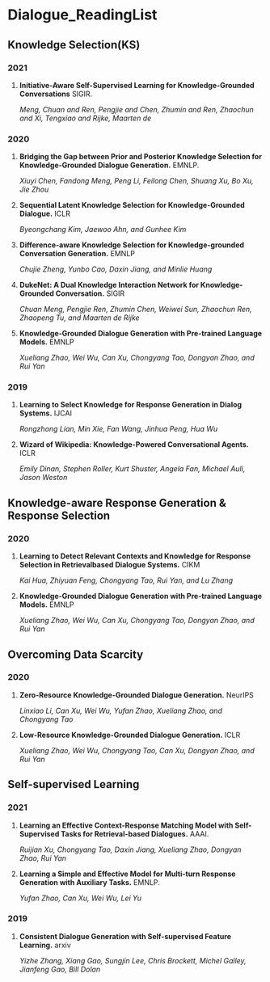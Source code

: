 # Dialogue_ReadingList

## Knowledge Selection(KS)

### 2021
1. **Initiative-Aware Self-Supervised Learning for Knowledge-Grounded Conversations** SIGIR.

    *Meng, Chuan and Ren, Pengjie and Chen, Zhumin and Ren, Zhaochun and Xi, Tengxiao and Rijke, Maarten de*

### 2020
1. **Bridging the Gap between Prior and Posterior Knowledge Selection for Knowledge-Grounded Dialogue Generation.** EMNLP.

    *Xiuyi Chen, Fandong Meng, Peng Li, Feilong Chen, Shuang Xu, Bo Xu, Jie Zhou*

2. **Sequential Latent Knowledge Selection for Knowledge-Grounded Dialogue.** ICLR

    *Byeongchang Kim, Jaewoo Ahn, and Gunhee Kim*

3. **Difference-aware Knowledge Selection for Knowledge-grounded Conversation Generation.** EMNLP

    *Chujie Zheng, Yunbo Cao, Daxin Jiang, and Minlie Huang*

4. **DukeNet: A Dual Knowledge Interaction Network for Knowledge-Grounded Conversation.** SIGIR

    *Chuan Meng, Pengjie Ren, Zhumin Chen, Weiwei Sun, Zhaochun Ren, Zhaopeng Tu, and Maarten de Rijke*

5. **Knowledge-Grounded Dialogue Generation with Pre-trained Language Models.** EMNLP

    *Xueliang Zhao, Wei Wu, Can Xu, Chongyang Tao, Dongyan Zhao, and Rui Yan*

### 2019
1. **Learning to Select Knowledge for Response Generation in Dialog Systems.** IJCAI

    *Rongzhong Lian, Min Xie, Fan Wang, Jinhua Peng, Hua Wu*

2. **Wizard of Wikipedia: Knowledge-Powered Conversational Agents.** ICLR

    *Emily Dinan, Stephen Roller, Kurt Shuster, Angela Fan, Michael Auli, Jason Weston*

## Knowledge-aware Response Generation & Response Selection

### 2020
1. **Learning to Detect Relevant Contexts and Knowledge for Response Selection in Retrievalbased Dialogue Systems.** CIKM

    *Kai Hua, Zhiyuan Feng, Chongyang Tao, Rui Yan, and Lu Zhang*

2. **Knowledge-Grounded Dialogue Generation with Pre-trained Language Models.** EMNLP

    *Xueliang Zhao, Wei Wu, Can Xu, Chongyang Tao, Dongyan Zhao, and Rui Yan*


## Overcoming Data Scarcity
### 2020
1. **Zero-Resource Knowledge-Grounded Dialogue Generation.** NeurIPS

    *Linxiao Li, Can Xu, Wei Wu, Yufan Zhao, Xueliang Zhao, and Chongyang Tao*

2. **Low-Resource Knowledge-Grounded Dialogue Generation.** ICLR

    *Xueliang Zhao, Wei Wu, Chongyang Tao, Can Xu, Dongyan Zhao, and Rui Yan*

## Self-supervised Learning

### 2021
1. **Learning an Effective Context-Response Matching Model with Self-Supervised Tasks for Retrieval-based Dialogues.** AAAI.

    *Ruijian Xu, Chongyang Tao, Daxin Jiang, Xueliang Zhao, Dongyan Zhao, Rui Yan*

2. **Learning a Simple and Effective Model for Multi-turn Response Generation with Auxiliary Tasks.** EMNLP.

    *Yufan Zhao, Can Xu, Wei Wu, Lei Yu*

### 2019
1. **Consistent Dialogue Generation with Self-supervised Feature Learning.** arxiv

    *Yizhe Zhang, Xiang Gao, Sungjin Lee, Chris Brockett, Michel Galley, Jianfeng Gao, Bill Dolan*

